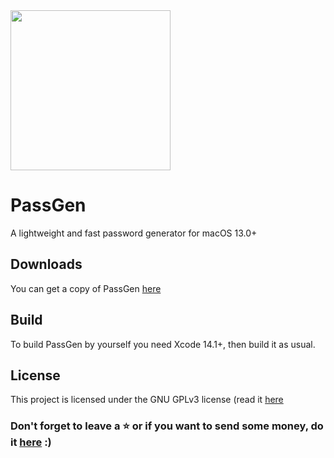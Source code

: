 <img src="https://user-images.githubusercontent.com/76485792/234026953-a27218d4-534f-424f-b7a4-24bab66cde7d.png" align="center" style="width: 256px;height:256px">

# PassGen
A lightweight and fast password generator for macOS 13.0+

## Downloads
You can get a copy of PassGen [here]()

## Build
To build PassGen by yourself you need Xcode 14.1+, then build it as usual.

## License
This project is licensed under the GNU GPLv3 license (read it [here](https://www.gnu.org/licenses/gpl-3.0.txt)

### Don't forget to leave a ⭐️ or if you want to send some money, do it [here](https://paypal.me/yanjobs) :)
